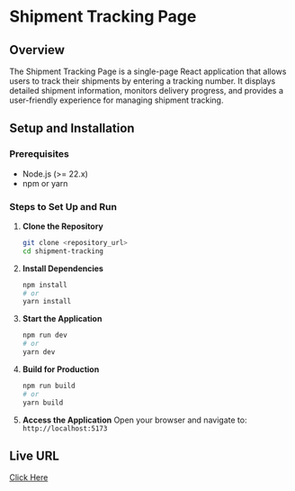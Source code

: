 # Shipment Tracking Page

## Overview
The Shipment Tracking Page is a single-page React application that allows users to track their shipments by entering a tracking number. It displays detailed shipment information, monitors delivery progress, and provides a user-friendly experience for managing shipment tracking.

## Setup and Installation

### Prerequisites
- Node.js (>= 22.x)
- npm or yarn

### Steps to Set Up and Run

1. **Clone the Repository**
   ```bash
   git clone <repository_url>
   cd shipment-tracking
   ```

2. **Install Dependencies**
   ```bash
   npm install
   # or
   yarn install
   ```

3. **Start the Application**
   ```bash
   npm run dev
   # or
   yarn dev
   ```

4. **Build for Production**
   ```bash
   npm run build
   # or
   yarn build
   ```

5. **Access the Application**
   Open your browser and navigate to: `http://localhost:5173`

## Live URL
[Click Here](https://bosta-shipment-tracking-page.vercel.app/)

